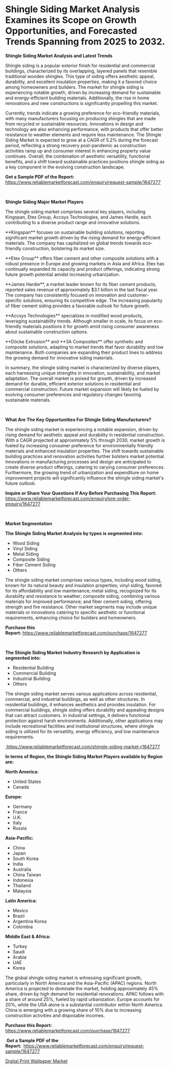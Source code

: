 <p><h1>Shingle Siding Market Analysis Examines its Scope on Growth Opportunities, and Forecasted Trends Spanning from 2025 to 2032.</h1></p><p><strong>Shingle Siding Market Analysis and Latest Trends</strong></p>
<p><p>Shingle siding is a popular exterior finish for residential and commercial buildings, characterized by its overlapping, layered panels that resemble traditional wooden shingles. This type of siding offers aesthetic appeal, durability, and excellent insulation properties, making it a favored choice among homeowners and builders. The market for shingle siding is experiencing notable growth, driven by increasing demand for sustainable and energy-efficient building materials. Additionally, the rise in home renovations and new constructions is significantly propelling this market.</p><p>Currently, trends indicate a growing preference for eco-friendly materials, with many manufacturers focusing on producing shingles that are made from recycled or sustainable resources. Innovations in design and technology are also enhancing performance, with products that offer better resistance to weather elements and require less maintenance. The Shingle Siding Market is expected to grow at a CAGR of 5.2% during the forecast period, reflecting a strong recovery post-pandemic as construction activities ramp up and consumer interest in enhancing property value continues. Overall, the combination of aesthetic versatility, functional benefits, and a shift toward sustainable practices positions shingle siding as a key component in the evolving construction landscape.</p></p>
<p><strong>Get a Sample PDF of the Report:&nbsp;</strong> <a href="https://www.reliablemarketforecast.com/enquiry/request-sample/1647277?utm_campaign=1899&utm_medium=2&utm_source=Github&utm_content=ia&utm_term=08022025&utm_id=shingle-siding">https://www.reliablemarketforecast.com/enquiry/request-sample/1647277</a></p>
<p>&nbsp;</p>
<p><strong>Shingle Siding Major Market Players</strong></p>
<p><p>The shingle siding market comprises several key players, including Kingspan, Etex Group, Accsys Technologies, and James Hardie, each contributing to a diverse product range and innovative solutions. </p><p>**Kingspan** focuses on sustainable building solutions, reporting significant market growth driven by the rising demand for energy-efficient materials. The company has capitalized on global trends towards eco-friendly construction, bolstering its market size.</p><p>**Etex Group** offers fiber cement and other composite solutions with a robust presence in Europe and growing markets in Asia and Africa. Etex has continually expanded its capacity and product offerings, indicating strong future growth potential amidst increasing urbanization.</p><p>**James Hardie**, a market leader known for its fiber cement products, reported sales revenue of approximately $3.1 billion in the last fiscal year. The company has consistently focused on innovation and customer-specific solutions, ensuring its competitive edge. The increasing popularity of fiber cement siding provides a favorable outlook for future growth.</p><p>**Accsys Technologies** specializes in modified wood products, leveraging sustainability trends. Although smaller in scale, its focus on eco-friendly materials positions it for growth amid rising consumer awareness about sustainable construction options.</p><p>**Döcke Extrusion** and **3A Composites** offer synthetic and composite solutions, adapting to market trends that favor durability and low maintenance. Both companies are expanding their product lines to address the growing demand for innovative siding materials.</p><p>In summary, the shingle siding market is characterized by diverse players, each harnessing unique strengths in innovation, sustainability, and market adaptation. The overall market is poised for growth, driven by increased demand for durable, efficient exterior solutions in residential and commercial construction. Future market expansion will likely be fueled by evolving consumer preferences and regulatory changes favoring sustainable materials.</p></p>
<p>&nbsp;</p>
<p><strong>What Are The Key Opportunities For Shingle Siding Manufacturers?</strong></p>
<p><p>The shingle siding market is experiencing a notable expansion, driven by rising demand for aesthetic appeal and durability in residential construction. With a CAGR projected at approximately 5% through 2030, market growth is fueled by increasing consumer preference for environmentally friendly materials and enhanced insulation properties. The shift towards sustainable building practices and renovation activities further bolsters market potential. Innovations in manufacturing processes and design are anticipated to create diverse product offerings, catering to varying consumer preferences. Furthermore, the growing trend of urbanization and expenditure on home improvement projects will significantly influence the shingle siding market's future outlook.</p></p>
<p><strong>Inquire or Share Your Questions If Any Before Purchasing This Report:</strong> <a href="https://www.reliablemarketforecast.com/enquiry/pre-order-enquiry/1647277?utm_campaign=1899&utm_medium=2&utm_source=Github&utm_content=ia&utm_term=08022025&utm_id=shingle-siding">https://www.reliablemarketforecast.com/enquiry/pre-order-enquiry/1647277</a></p>
<p>&nbsp;</p>
<p><strong>Market Segmentation</strong></p>
<p><strong>The Shingle Siding Market Analysis by types is segmented into:</strong></p>
<p><ul><li>Wood Siding</li><li>Vinyl Siding</li><li>Metal Siding</li><li>Composite Siding</li><li>Fiber Cement Siding</li><li>Others</li></ul></p>
<p><p>The shingle siding market comprises various types, including wood siding, known for its natural beauty and insulation properties; vinyl siding, favored for its affordability and low maintenance; metal siding, recognized for its durability and resistance to weather; composite siding, combining various materials for improved performance; and fiber cement siding, offering strength and fire resistance. Other market segments may include unique materials or innovations catering to specific aesthetic or functional requirements, enhancing choice for builders and homeowners.</p></p>
<p><strong>Purchase this Report:&nbsp;</strong><a href="https://www.reliablemarketforecast.com/purchase/1647277?utm_campaign=1899&utm_medium=2&utm_source=Github&utm_content=ia&utm_term=08022025&utm_id=shingle-siding">https://www.reliablemarketforecast.com/purchase/1647277</a></p>
<p>&nbsp;</p>
<p><strong>The Shingle Siding Market Industry Research by Application is segmented into:</strong></p>
<p><ul><li>Residential Building</li><li>Commercial Building</li><li>Industrial Building</li><li>Others</li></ul></p>
<p><p>The shingle siding market serves various applications across residential, commercial, and industrial buildings, as well as other structures. In residential buildings, it enhances aesthetics and provides insulation. For commercial buildings, shingle siding offers durability and appealing designs that can attract customers. In industrial settings, it delivers functional protection against harsh environments. Additionally, other applications may include recreational facilities and institutional structures, where shingle siding is utilized for its versatility, energy efficiency, and low maintenance requirements.</p></p>
<p><a href="https://www.reliablemarketforecast.com/shingle-siding-market-r1647277?utm_campaign=1899&utm_medium=2&utm_source=Github&utm_content=ia&utm_term=08022025&utm_id=shingle-siding">&nbsp;https://www.reliablemarketforecast.com/shingle-siding-market-r1647277</a></p>
<p><strong>In terms of Region, the Shingle Siding Market Players available by Region are:</strong></p>
<p>
    <p> <strong> North America: </strong>
        <ul>
            <li>United States</li>
            <li>Canada</li>
        </ul>
        </p> 
    <p> <strong> Europe: </strong>
        <ul>
            <li>Germany</li>
            <li>France</li>
            <li>U.K.</li>
            <li>Italy</li>
            <li>Russia</li>
        </ul>
        </p> 
    <p> <strong> Asia-Pacific: </strong>
        <ul>
            <li>China</li>
            <li>Japan</li>
            <li>South Korea</li>
            <li>India</li>
            <li>Australia</li>
            <li>China Taiwan</li>
            <li>Indonesia</li>
            <li>Thailand</li>
            <li>Malaysia</li>
        </ul>
        </p> 
    <p> <strong> Latin America: </strong>
        <ul>
            <li>Mexico</li>
            <li>Brazil</li>
            <li>Argentina Korea</li>
            <li>Colombia</li>
        </ul>
        </p> 
    <p> <strong> Middle East & Africa: </strong>
        <ul>
            <li>Turkey</li>
            <li>Saudi</li>
            <li>Arabia</li>
            <li>UAE</li>
            <li>Korea</li>
        </ul>
    </p>
    </p>
<p><p>The global shingle siding market is witnessing significant growth, particularly in North America and the Asia-Pacific (APAC) regions. North America is projected to dominate the market, holding approximately 45% share, driven by high demand for residential renovations. APAC follows with a share of around 25%, fueled by rapid urbanization. Europe accounts for 20%, while the USA alone is a substantial contributor within North America. China is emerging with a growing share of 10% due to increasing construction activities and disposable incomes.</p></p>
<p><strong>Purchase this Report: </strong><a href="https://www.reliablemarketforecast.com/purchase/1647277?utm_campaign=1899&utm_medium=2&utm_source=Github&utm_content=ia&utm_term=08022025&utm_id=shingle-siding">https://www.reliablemarketforecast.com/purchase/1647277</a></p>
<p>&nbsp;<strong>Get a Sample PDF of the Report:&nbsp;&nbsp;</strong><a href="https://www.reliablemarketforecast.com/enquiry/request-sample/1647277?utm_campaign=1899&utm_medium=2&utm_source=Github&utm_content=ia&utm_term=08022025&utm_id=shingle-siding">https://www.reliablemarketforecast.com/enquiry/request-sample/1647277</a></p>
<p><strong></strong></p>
<p><p><a href="https://github.com/YashRP12/Market-Research-Report-List-7/blob/main/digital-print-wallpaper-market.md?utm_campaign=1899&utm_medium=2&utm_source=Github&utm_content=ia&utm_term=08022025&utm_id=shingle-siding">Digital Print Wallpaper Market</a></p></p>
